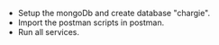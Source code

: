 * Setup the mongoDb and create database "chargie".
* Import the postman scripts in postman.
* Run all services.
